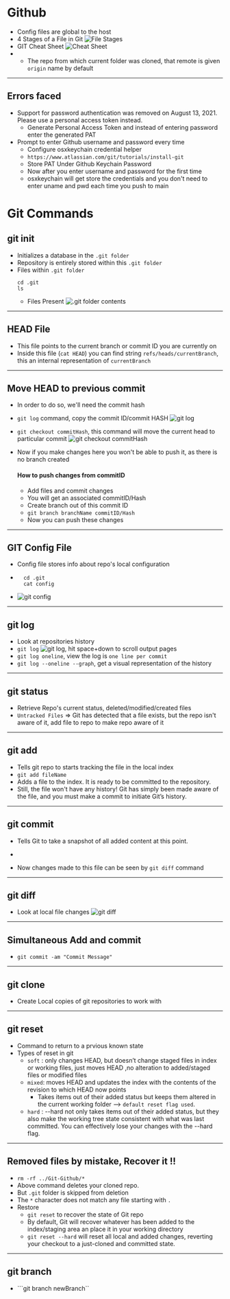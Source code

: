 # Github
- Config files are global to the host
- 4 Stages of a File in Git ![File Stages](Images/4Stages_Of_File.png)
- GIT Cheat Sheet ![Cheat Sheet](Images/Git-Cheat-Sheet.webp)
- - The repo from which current folder was cloned, that remote is given ```origin``` name by default
***

## Errors faced
- Support for password authentication was removed on August 13, 2021. Please use a personal access token instead.
    - Generate Personal Access Token and instead of entering password enter the generated PAT
- Prompt to enter Github username and password every time
    - Configure osxkeychain credential helper
    - ```https://www.atlassian.com/git/tutorials/install-git```
    - Store PAT Under Github Keychain Password
    - Now after you enter username and password for the first time
    - osxkeychain will get store the credentials and you don't need to enter uname and pwd each time you push to main

# Git Commands 
## git init
- Initializes a database in the ```.git folder```
- Repository is entirely stored within this ```.git folder```
- Files within ```.git folder```
    ``` 
    cd .git 
    ls
    ```
    - Files Present ![.git folder contents](Images/git_folder_files.png)
***

## HEAD File
- This file points to the current branch or commit ID you are currently on
- Inside this file (```cat HEAD```) you can find string ```refs/heads/currentBranch```, this an internal representation of ```currentBranch```
***

## Move HEAD to previous commit
- In order to do so, we'll need the commit hash
- ```git log``` command, copy the commit ID/commit HASH ![git log](Images/git_log.png)
- ```git checkout commitHash```, this command will move the current head to particular commit ![git checkout commitHash](Images/git_checkout_commitHash.png)
- Now if you make changes here you won't be able to push it, as there is no branch created

	#### How to push changes from commitID
	- Add files and commit changes
	- You will get an associated commitID/Hash
	- Create branch out of this commit ID
	- ```git branch branchName commitID/Hash```
	- Now you can push these changes
***

## GIT Config File
- Config file stores info about repo's local configuration 
- ```
	cd .git
	cat config
  ``` 
- ![git config](Images/git_config.png)
***

## git log
- Look at repositories history
- ``` git log ``` ![git log](Images/git_log.png), hit space+down to scroll output pages
- ```git log oneline```, view the log is ```one line per commit```
- ```git log --oneline --graph```, get a visual representation of the history
***

## git status
- Retrieve Repo's current status, deleted/modified/created files
- ```Untracked Files``` => Git has detected that a file exists, but the repo isn't aware of it, add file to repo to make repo aware of it
***

## git add
- Tells git repo to starts tracking the file in the local index
- ```git add fileName```
- Adds a file to the index. It is ready to be committed to the repository.
- Still, the file won't have any history! Git has simply been made aware of the file, and you must make a commit to initiate Git’s history.
***

## git commit
- Tells Git to take a snapshot of all added content at this point.
- ``` git commit -m "Commit Message"
- Now changes made to this file can be seen by ```git diff``` command
***

## git diff
- Look at local file changes ![git diff](Images/git_diff.png)
***

## Simultaneous Add and commit
- ```git commit -am "Commit Message"```
***

## git clone
- Create Local copies of git repositories to work with
***

## git reset
- Command to return to a prvious known state
- Types of reset in git
	- ```soft``` : only changes HEAD, but doesn’t change staged files in index or working files, just moves HEAD ,no alteration to added/staged files or modified files
	- ```mixed```: moves HEAD and updates the index with the contents of the revision to which HEAD now points
		- Takes items out of their added status but keeps them altered in the current working folder	--> ```default reset flag used```.
	- ```hard``` : --hard not only takes items out of their added status, but they also make the working tree state consistent with what was last committed. You can effectively lose your changes with the --hard flag.
***

## Removed files by mistake, Recover it !!
- ```rm -rf ../Git-Github/*```
- Above command deletes your cloned repo.
- But ```.git``` folder is skipped from deletion
- The ```*``` character does not match any file starting with ```.```
- Restore
	- ```git reset``` to recover the state of Git repo
	- By default, Git will recover whatever has been added to the index/staging area an place it in your working directory
	- ```git reset --hard```  will reset all local and added changes, reverting your checkout to a just-cloned and committed state.
***

## git branch
- ```git branch newBranch``